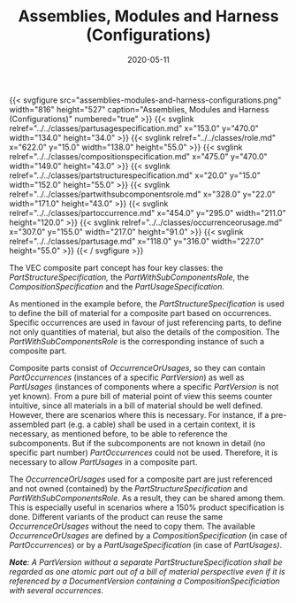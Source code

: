 ﻿---
title: Assemblies, Modules and Harness (Configurations)
toc: false
type: specs
layout: diagram
date: "2020-05-11"
draft: false
specification: VEC
version: 1.2.0
documentType: "Recommendation"
elementType: Diagram
classes:
  - PartUsageSpecification
  - Role
  - CompositionSpecification
  - PartStructureSpecification
  - PartWithSubComponentsRole
  - PartOccurrence
  - OccurrenceOrUsage
  - PartUsage
menu:
  VEC-1.2.0:    
    parent: composite-part-descriptions
    identifier: composite-part-descriptions/assemblies-modules-and-harness-configurations
    weight: 1010002 

# Prev/next pager order (if `docs_section_pager` enabled in `params.toml`)
weight: 1010002
---
{{< svgfigure src="assemblies-modules-and-harness-configurations.png" width="816" height="527" caption="Assemblies, Modules and Harness (Configurations)" numbered="true" >}}
  {{< svglink relref="../../classes/partusagespecification.md" x="153.0" y="470.0" width="134.0" height="34.0" >}}
  {{< svglink relref="../../classes/role.md" x="622.0" y="15.0" width="138.0" height="55.0" >}}
  {{< svglink relref="../../classes/compositionspecification.md" x="475.0" y="470.0" width="149.0" height="43.0" >}}
  {{< svglink relref="../../classes/partstructurespecification.md" x="20.0" y="15.0" width="152.0" height="55.0" >}}
  {{< svglink relref="../../classes/partwithsubcomponentsrole.md" x="328.0" y="22.0" width="171.0" height="43.0" >}}
  {{< svglink relref="../../classes/partoccurrence.md" x="454.0" y="295.0" width="211.0" height="120.0" >}}
  {{< svglink relref="../../classes/occurrenceorusage.md" x="307.0" y="155.0" width="217.0" height="91.0" >}}
  {{< svglink relref="../../classes/partusage.md" x="118.0" y="316.0" width="227.0" height="55.0" >}}
{{< / svgfigure >}}
<p> The VEC composite part concept has four key classes: the <i>PartStructureSpecification, </i>the <i>PartWithSubComponentsRole</i>, the <i>CompositionSpecification </i>and the <i>PartUsageSpecification</i>.      </p>      <p> As mentioned in the example before, the <i>PartStructureSpecification </i>is used to define the bill of material for a composite part based on occurrences. Specific occurrences are used in favour of just referencing parts, to define not only quantities of material, but also the details of the composition. The <i>PartWithSubComponentsRole </i>is the corresponding instance of such a composite part.      </p>      <p> Composite parts consist of <i>OccurrenceOrUsages, </i>so they can contain <i>PartOccurrences</i> (instances of a specific <i>PartVersion</i>)<i> </i>as well as<i> PartUsages</i> (instances of components where a specific <i>PartVersion</i> is not yet known). From a pure bill of material point of view this seems counter intuitive, since all materials in a bill of material should be well defined. However, there are scenarios where this is necessary. For instance, if a pre-assembled part (e.g. a cable) shall be used in a certain context, it is necessary, as mentioned before, to be able to reference the subcomponents. But if the subcomponents are not known in detail (no specific part number) <i>PartOccurrences </i>could not be used. Therefore, it is necessary to allow <i>PartUsages</i> in a composite part.      </p>      <p> The <i>OccurrenceOrUsages</i> used for a composite part are just referenced and not owned (contained) by the <i>PartStructureSpecification </i>and <i>PartWithSubComponentsRole</i>. As a result, they can be shared among them. This is especially useful in scenarios where a 150% product specification is done. Different variants of the product can reuse the same <i>OccurrenceOrUsages</i> without the need to copy them. The available <i>OccurrenceOrUsages</i> are defined by a <i>CompositionSpecification </i>(in case of <i>PartOccurrences</i>) or by a <i>PartUsageSpecification </i>(in case of <i>PartUsages)</i>.      </p>      <p> <i><b>Note</b>: A PartVersion without a separate PartStructureSpecification shall be regarded as one atomic part out of a bill of material perspective even if it is referenced by a DocumentVersion containing a CompositionSpecificiation with several occurrences.</i>      </p>      <p> &#160;      </p>